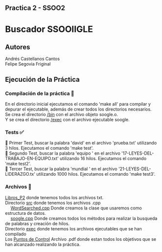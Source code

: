 ## Practica 2 - SSOO2
# Buscador SSOOIIGLE
## Autores
Andrés Castellanos Cantos <br>
Felipe Segovia Friginal

## Ejecución de la Práctica
### Compilación de la práctica 🔄
En el directorio inicial ejecutamos el comando 'make all' para compilar y depurar el ejecutable, además de crear todos los directorios necesarios. <br>
Se crea el directorio [/bin](https://github.com/andresitocc99/Practica2-SSOO2/tree/main/bin) con el archivo objeto soogle.o. <br>
Y se crea el directorio [/exec](https://github.com/andresitocc99/Practica2-SSOO2/tree/main/exec) con el archivo ejecutable soogle. <br>
### Tests :white_check_mark:
:small_blue_diamond: Primer Test, buscar la palabra 'david' en el archivo 'prueba.txt' utilizando 3 hilos. Ejecutamos el comando 'make test'. <br>
:small_blue_diamond: Segundo Test, buscar la palabra 'equipo ' en el archivo '17-LEYES-DEL-TRABAJO-EN-EQUIPO.txt' utilizando 16 hilos. Ejecutamos el comando 'make test2'. <br>
:small_blue_diamond: Tercer Test, buscar la palabra 'mundial ' en el archivo '21-LEYES-DEL-LIDERAZGO.tx' utilizando 1000 hilos. Ejecutamos el comando 'make test3'. <br>
### Archivos 📂
[Libros_P2](https://github.com/andresitocc99/Practica2-SSOO2/tree/main/Libros_P2) donde tenemos todos los archivos txt. <br>
Directorio [src](https://github.com/andresitocc99/Practica2-SSOO2/tree/main/src) donde tenemos los archivos .cpp <br>
&emsp;  [WordSearched.cpp](https://github.com/andresitocc99/Practica2-SSOO2/blob/main/src/WordSearched.cpp) Donde creamos la clase que usaremos como estructura de datos. <br>
&emsp;  [soogle.cpp](https://github.com/andresitocc99/Practica2-SSOO2/blob/main/src/ssoogle.cpp) Donde creamos todos los métodos para realizar la busqueda de palabras y creación de hilos. <br>
Directorio [exec](https://github.com/andresitocc99/Practica2-SSOO2/tree/main/exec) donde tenemos los archivos ejecutables que se han compilado <br>
Los [Puntos de Control](https://github.com/andresitocc99/Practica2-SSOO2/blob/main/practica2_ssooII.pdf) Archivo .pdf donde estan todos los objetivos que se han alcanzado realizando la práctica. <br>
